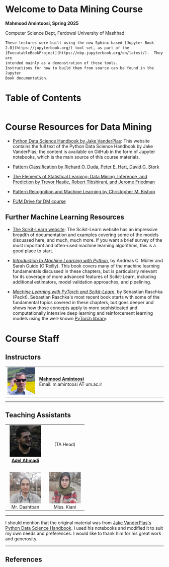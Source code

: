 # Welcome to Data Mining Course

**Mahmood Amintoosi, Spring 2025**

Computer Science Dept, Ferdowsi University of Mashhad

```{note}
These lectures were built using the new Sphinx-based [Jupyter Book
2.0](https://jupyterbook.org/) tool set, as part of the
[ExecutableBookProject](https://ebp.jupyterbook.org/en/latest/).  They are
intended mainly as a demonstration of these tools.
Instructions for how to build them from source can be found in the Jupyter
Book documentation.
```

# Table of Contents

```{tableofcontents}

```

# Course Resources for Data Mining

- [Python Data Science Handbook by Jake VanderPlas](https://jakevdp.github.io/PythonDataScienceHandbook/): This website contains the full text of the Python Data Science Handbook by Jake VanderPlas; the content is available on GitHub in the form of Jupyter notebooks, which is the main source of this course materials.

- [Pattern Classification by Richard O. Duda, Peter E. Hart, David G. Stork](http://www.wiley.com/WileyCDA/WileyTitle/productCd-0471056693.html)

- [The Elements of Statistical Learning: Data Mining, Inference, and Prediction by Trevor Hastie, Robert Tibshirani, and Jerome Friedman](https://hastie.su.domains/ElemStatLearn/)

- [Pattern Recognition and Machine Learning by Christopher M. Bishop](https://www.rasa-ai.com/pattern-recognition-and-machine-learning-bishop/)

- [FUM Drive for DM course](https://fumdrive.um.ac.ir/index.php/s/pkD6FsZ5nyJiHY7)

## Further Machine Learning Resources

- [The Scikit-Learn website](http://scikit-learn.org): The Scikit-Learn website has an impressive breadth of documentation and examples covering some of the models discussed here, and much, much more. If you want a brief survey of the most important and often-used machine learning algorithms, this is a good place to start.

- [_Introduction to Machine Learning with Python_](http://shop.oreilly.com/product/0636920030515.do), by Andreas C. Müller and Sarah Guido (O'Reilly). This book covers many of the machine learning fundamentals discussed in these chapters, but is particularly relevant for its coverage of more advanced features of Scikit-Learn, including additional estimators, model validation approaches, and pipelining.

- [_Machine Learning with PyTorch and Scikit-Learn_](https://www.packtpub.com/product/machine-learning-with-pytorch-and-scikit-learn/9781801819312), by Sebastian Raschka (Packt). Sebastian Raschka's most recent book starts with some of the fundamental topics covered in these chapters, but goes deeper and shows how those concepts apply to more sophisticated and computationally intensive deep learning and reinforcement learning models using the well-known [PyTorch library](https://pytorch.org/).

# Course Staff

## Instructors

<table style="width:100%;">  
  <tr>  
    <td style="width:20%;">  
      <img src="_images/M-Amintoosi.jpg" alt="Mahmood Amintoosi" style="width:100px;height:auto;">  
    </td>  
    <td>  
      <strong><a href="https://mamintoosi.github.io/">Mahmood Amintoosi</a></strong><br>  
      Email: m.amintoosi AT um.ac.ir
    </td>  
  </tr>  
</table>

---

## Teaching Assistants

<table style="width:50%;">
  <tr>
    <td style="width:120px; text-align:center; vertical-align:middle;">
      <img src="_images/A-Ahmadi.jpg" alt="Adel Ahmadi" style="width:100px;height:auto;">
      <br>
      <strong><a href="https://github.com/">Adel Ahmadi</a></strong>
    </td>
    <td style="width:120px; text-align:center; vertical-align:middle;">
      (TA Head)
    </td>
  </tr>
  <tr>
  <td> <br> </td>
  </tr>
  <tr>
      <td style="width:120px; text-align:center; vertical-align:middle;">
      <img src="_images/Mr-Dashtban.jpg" alt="Mr. Dashtban" style="width:100px;height:auto;"> <br>
      Mr. Dashtban
    </td>
    <td style="width:120px; text-align:center; vertical-align:middle;">
      <img src="_images/Miss-Kiani.jpg" alt="Miss. Kiani" style="width:100px;height:auto;"> <br>
      Miss. Kiani
    </td>
  </tr>
</table>

---

I should mention that the original material was from [Jake VanderPlas's Python Data Science Handbook](https://jakevdp.github.io/PythonDataScienceHandbook/). I used his notebooks and modified it to suit my own needs and preferences. I would like to thank him for his great work and generosity.

---

## References

```{bibliography}
```